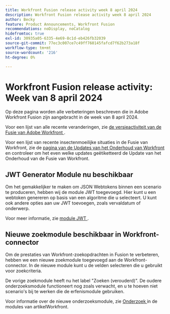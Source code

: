 ```yaml
---
title: Workfront Fusion release activity week 8 april 2024
description: Workfront Fusion release activity week 8 april 2024
author: Becky
feature: Product Announcements, Workfront Fusion
recommendations: noDisplay, noCatalog
hidefromtoc: true
exl-id: 30935a05-6335-4e69-8c1d-eb426fb32039
source-git-commit: 77ec3c007ce7c49ff760145fafcd7f62b273a18f
workflow-type: tm+mt
source-wordcount: '216'
ht-degree: 0%

---
```


# Workfront Fusion release activity: Week van 8 april 2024

Op deze pagina worden alle verbeteringen beschreven die in Adobe Workfront Fusion zijn aangebracht in de week van 8 april 2024.

Voor een lijst van alle recente veranderingen, zie [ de versieactiviteit van de Fusie van Adobe Workfront ](/help/workfront-fusion/fusion-product-releases/fusion-release-activity.md).

Voor een lijst van recente insectenmoeilijke situaties in de Fusie van Workfront, zie de [ pagina van de Updates van het Onderhoud van Workfront ](https://experienceleague.adobe.com/docs/workfront-known-issues/releases/current-updates.html) en controleer om het even welke updates geëtiketteerd de Update van het Onderhoud van de Fusie van Workfront.

## JWT Generator Module nu beschikbaar

Om het gemakkelijker te maken om JSON Webtokens binnen een scenario te produceren, hebben wij de module JWT toegevoegd. Hier kunt u een webtoken genereren op basis van een algoritme die u selecteert. U kunt ook andere opties aan uw JWT toevoegen, zoals vervaldatum of onderwerp.

Voor meer informatie, zie [ module JWT ](/help/workfront-fusion/references/apps-and-modules/tools-and-transformers/jwt-modules.md).

## Nieuwe zoekmodule beschikbaar in Workfront-connector

Om de prestaties van Workfront-zoekopdrachten in Fusion te verbeteren, hebben we een nieuwe zoekmodule toegevoegd aan de Workfront-connector. In de nieuwe module kunt u de velden selecteren die u gebruikt voor zoekcriteria.

De vorige zoekmodule heeft nu het label &quot;Zoeken (verouderd)&quot;. De oudere onderzoeksmodule functioneert nog zoals verwacht, en u te hoeven niet scenario&#39;s bij te werken die de erfenismodule gebruiken.

Voor informatie over de nieuwe onderzoeksmodule, zie [ Onderzoek ](/help/workfront-fusion/references/apps-and-modules/adobe-connectors/workfront-modules.md#searches) in de modules van artikelWorkfront.
